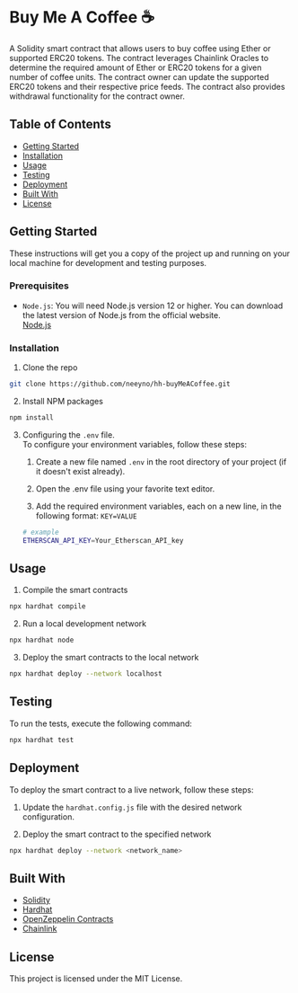 # Buy Me A Coffee ☕

A Solidity smart contract that allows users to buy coffee using Ether or supported ERC20 tokens. The contract leverages Chainlink Oracles to determine the required amount of Ether or ERC20 tokens for a given number of coffee units. The contract owner can update the supported ERC20 tokens and their respective price feeds. The contract also provides withdrawal functionality for the contract owner.

## Table of Contents

- [Getting Started](#getting-started)
- [Installation](#installation)
- [Usage](#usage)
- [Testing](#testing)
- [Deployment](#deployment)
- [Built With](#built-with)
- [License](#license)

## Getting Started

These instructions will get you a copy of the project up and running on your local machine for development and testing purposes.

### Prerequisites

- `Node.js`: You will need Node.js version 12 or higher. You can download the latest version of Node.js from the official website.  
    [Node.js](https://nodejs.org/en/) 

### Installation

1. Clone the repo
 
```bash
git clone https://github.com/neeyno/hh-buyMeACoffee.git  
```  
2. Install NPM packages
```bash
npm install
```  
3. Configuring the `.env` file.  
    To configure your environment variables, follow these steps:

    1. Create a new file named `.env` in the root directory of your project (if it doesn't exist already).

    2. Open the .env file using your favorite text editor.

    3. Add the required environment variables, each on a new line, in the following format: `KEY=VALUE` 
    ```bash
    # example
    ETHERSCAN_API_KEY=Your_Etherscan_API_key
    ``` 
## Usage

1. Compile the smart contracts
```bash
npx hardhat compile 
```

2. Run a local development network
```bash
npx hardhat node
```

3. Deploy the smart contracts to the local network
```bash
npx hardhat deploy --network localhost 
```

## Testing

To run the tests, execute the following command:
```bash
npx hardhat test 
```

## Deployment

To deploy the smart contract to a live network, follow these steps:

1. Update the `hardhat.config.js` file with the desired network configuration.

2. Deploy the smart contract to the specified network
```bash
npx hardhat deploy --network <network_name> 
```

## Built With

- [Solidity](https://soliditylang.org/)
- [Hardhat](https://hardhat.org/)
- [OpenZeppelin Contracts](https://github.com/OpenZeppelin/openzeppelin-contracts)
- [Chainlink](https://chain.link/)

## License

This project is licensed under the MIT License. 
